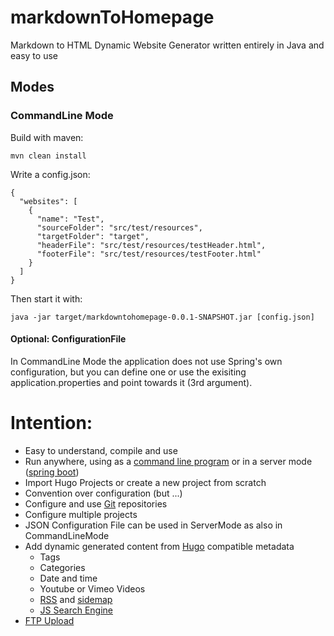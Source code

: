 # markdownToHomepage
Markdown to HTML Dynamic Website Generator written entirely in Java and easy to use

## Modes
### CommandLine Mode
Build with maven:

    mvn clean install

Write a config.json:

    {
      "websites": [
        {
          "name": "Test",
          "sourceFolder": "src/test/resources",
          "targetFolder": "target",
          "headerFile": "src/test/resources/testHeader.html",
          "footerFile": "src/test/resources/testFooter.html"
        }
      ]
    }

Then start it with:

    java -jar target/markdowntohomepage-0.0.1-SNAPSHOT.jar [config.json]

#### Optional: ConfigurationFile
In CommandLine Mode the application does not use Spring's own configuration, but you can define one or use the exisiting application.properties and point towards it (3rd argument).

# Intention:

- Easy to understand, compile and use
- Run anywhere, using as a [command line program](https://projects.spring.io/spring-shell/) or in a server mode ([spring boot](https://spring.io/projects/spring-boot))
- Import Hugo Projects or create a new project from scratch
- Convention over configuration (but ...)
- Configure and use [Git](https://github.com/centic9/jgit-cookbook) repositories
- Configure multiple projects
- JSON Configuration File can be used in ServerMode as also in CommandLineMode
- Add dynamic generated content from [Hugo](https://github.com/gohugoio/hugo) compatible metadata
  - Tags
  - Categories
  - Date and time
  - Youtube or Vimeo Videos
  - [RSS](https://rometools.github.io/rome/) and [sidemap](https://github.com/dfabulich/sitemapgen4j)
  - [JS Search Engine](https://github.com/weixsong/elasticlunr.js)
- [FTP Upload](https://commons.apache.org/proper/commons-net/)